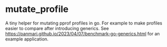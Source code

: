 # mutate_profile

A tiny helper for mutating pprof profiles in go. For example to make profiles easier to compare after introducing generics. See https://panmari.github.io/2023/04/07/benchmark-go-generics.html for an example application.

